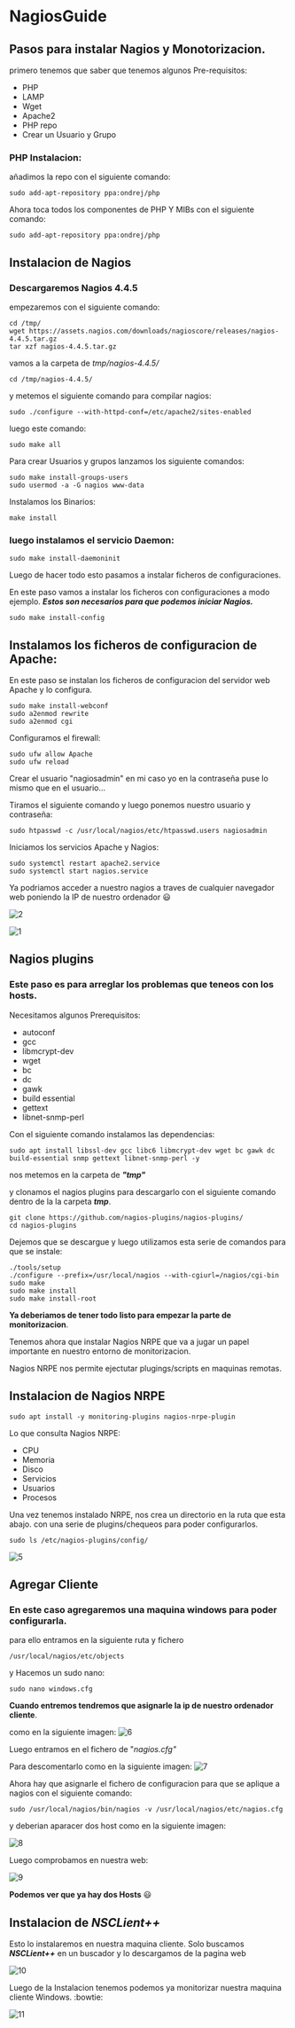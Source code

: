 # NagiosGuide
## Pasos para instalar Nagios y Monotorizacion.
primero tenemos que saber que tenemos algunos Pre-requisitos:
- PHP
- LAMP
- Wget
- Apache2
- PHP repo
- Crear un Usuario y Grupo

### PHP Instalacion:
añadimos la repo con el siguiente comando:

``` 
sudo add-apt-repository ppa:ondrej/php
```
Ahora toca todos los componentes de PHP Y MIBs con el siguiente comando:

````
sudo add-apt-repository ppa:ondrej/php
````
## Instalacion de Nagios
### **Descargaremos Nagios 4.4.5**

empezaremos con el siguiente comando:
`````
cd /tmp/
wget https://assets.nagios.com/downloads/nagioscore/releases/nagios-4.4.5.tar.gz
tar xzf nagios-4.4.5.tar.gz
``````
vamos a la carpeta de *tmp/nagios-4.4.5/*
````
cd /tmp/nagios-4.4.5/
````
y metemos el siguiente comando para compilar nagios: 

````
sudo ./configure --with-httpd-conf=/etc/apache2/sites-enabled
````
luego este comando:
````
sudo make all
````

Para crear Usuarios y grupos lanzamos los siguiente comandos:

````
sudo make install-groups-users
sudo usermod -a -G nagios www-data
````
Instalamos los Binarios:
````
make install
````
### luego instalamos el servicio Daemon:
````
sudo make install-daemoninit
````
Luego de hacer todo esto pasamos a instalar ficheros de configuraciones.

En este paso vamos a instalar los ficheros con configuraciones a modo ejemplo.
***Estos son necesarios para que podemos iniciar Nagios.***
````
sudo make install-config
````
## Instalamos los ficheros de configuracion de Apache:
En este paso se instalan los ficheros de configuracion del servidor web Apache y lo configura.
````
sudo make install-webconf
sudo a2enmod rewrite
sudo a2enmod cgi
````
Configuramos el firewall: 
````
sudo ufw allow Apache
sudo ufw reload
````
Crear el usuario "nagiosadmin" en mi caso yo en la contraseña puse lo mismo que en el usuario...

Tiramos el siguiente comando y luego ponemos nuestro usuario y contraseña:

````
sudo htpasswd -c /usr/local/nagios/etc/htpasswd.users nagiosadmin
````
Iniciamos los servicios   Apache y Nagios:

````
sudo systemctl restart apache2.service
sudo systemctl start nagios.service
````
Ya podriamos acceder a nuestro nagios a traves de cualquier navegador web poniendo la IP de nuestro ordenador :smiley:


![2](https://user-images.githubusercontent.com/104896936/170863508-c7d7f5d7-d90e-4a11-8c78-6745efa09321.jpg)


![1](https://user-images.githubusercontent.com/104896936/170863485-10c95d59-bc02-4a78-a4e4-15a1eb2242f3.jpg)



## Nagios plugins
### **Este paso es para arreglar los problemas que teneos con los hosts.**
Necesitamos algunos Prerequisitos:
- autoconf
- gcc
- libmcrypt-dev
- wget
- bc
- dc 
- gawk
- build essential
- gettext
- libnet-snmp-perl

Con el siguiente comando instalamos las dependencias:
````
sudo apt install libssl-dev gcc libc6 libmcrypt-dev wget bc gawk dc build-essential snmp gettext libnet-snmp-perl -y
````

nos metemos en la carpeta de ***"tmp"***

y clonamos el nagios plugins para descargarlo con el siguiente comando dentro de la la carpeta ***tmp***.

````
git clone https://github.com/nagios-plugins/nagios-plugins/
cd nagios-plugins
````
Dejemos que se descargue y luego utilizamos esta serie de comandos para que se instale:
````
./tools/setup
./configure --prefix=/usr/local/nagios --with-cgiurl=/nagios/cgi-bin
sudo make
sudo make install
sudo make install-root
````
**Ya deberiamos de tener todo listo para empezar la parte de monitorizacion**.


Tenemos ahora que instalar Nagios NRPE que va a jugar un papel importante en nuestro entorno de monitorizacion.

Nagios NRPE nos permite ejectutar plugings/scripts en maquinas remotas.

## Instalacion de Nagios NRPE

````
sudo apt install -y monitoring-plugins nagios-nrpe-plugin
````
Lo que consulta Nagios NRPE:
- CPU
- Memoria
- Disco
- Servicios
- Usuarios
- Procesos

Una vez tenemos instalado NRPE, nos crea un directorio en la ruta que esta abajo. con una serie de plugins/chequeos para poder configurarlos.

````
sudo ls /etc/nagios-plugins/config/
````
![5](https://user-images.githubusercontent.com/104896936/170863213-b596345e-78ad-4c68-bac1-4a29088caefc.jpg)

## Agregar Cliente
### En este caso agregaremos una maquina windows para poder configurarla.

para ello entramos en la siguiente ruta y fichero

````
/usr/local/nagios/etc/objects 
````
y Hacemos un sudo nano:
````
sudo nano windows.cfg
````

**Cuando entremos tendremos que asignarle la ip de nuestro ordenador cliente**.

como en la siguiente imagen:
![6](https://user-images.githubusercontent.com/104896936/170864446-4e1995ad-db00-455c-ae4d-5a4c330be546.jpg)

Luego entramos en el fichero de "*nagios.cfg"*

Para descomentarlo como en la siguiente imagen:
![7](https://user-images.githubusercontent.com/104896936/170864680-686cb775-1e6b-4253-bd9b-82fe388c5daf.jpg)

Ahora hay que asignarle el fichero de configuracion para que se aplique a nagios con el siguiente comando:
````
sudo /usr/local/nagios/bin/nagios -v /usr/local/nagios/etc/nagios.cfg
````

y deberian aparacer dos host como en la siguiente imagen:


![8](https://user-images.githubusercontent.com/104896936/170865065-0bd2ca34-ec69-4d35-a22a-919cff337322.jpg)

Luego comprobamos en nuestra web:

![9](https://user-images.githubusercontent.com/104896936/170865182-c7126550-0ae7-463d-807b-370bc0cc1a8e.jpg)
 
 **Podemos ver que ya hay dos Hosts** :smiley:
 
 ## Instalacion de ***NSCLient++***
Esto lo instalaremos en nuestra maquina cliente. Solo buscamos ***NSCLient++*** en un buscador y lo descargamos de la pagina web



![10](https://user-images.githubusercontent.com/104896936/170866257-d9fbc49c-2098-4073-8cbd-6112cdee202d.jpg)

Luego de la Instalacion tenemos podemos ya monitorizar nuestra maquina cliente Windows. :bowtie:


![11](https://user-images.githubusercontent.com/104896936/170866755-9da8a4fe-e36d-40da-b1fa-6d70b632e2be.jpg)

